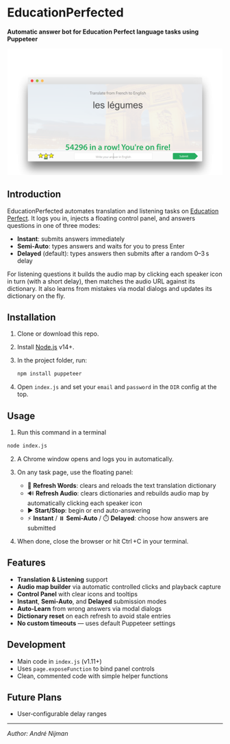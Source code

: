 # EducationPerfected

**Automatic answer bot for Education Perfect language tasks using Puppeteer**

<p align="center">
  <img src="result.png" alt="Example" />
</p>

## Introduction

EducationPerfected automates translation and listening tasks on [Education Perfect](https://www.educationperfect.com/). It logs you in, injects a floating control panel, and answers questions in one of three modes:

* **Instant**: submits answers immediately
* **Semi-Auto**: types answers and waits for you to press Enter
* **Delayed** (default): types answers then submits after a random 0–3 s delay

For listening questions it builds the audio map by clicking each speaker icon in turn (with a short delay), then matches the audio URL against its dictionary. It also learns from mistakes via modal dialogs and updates its dictionary on the fly.

## Installation

1. Clone or download this repo.

2. Install [Node.js](https://nodejs.org/) v14+.

3. In the project folder, run:

   ```bash
   npm install puppeteer
   ```

4. Open `index.js` and set your `email` and `password` in the `DIR` config at the top.

## Usage

1. Run this command in a terminal

```bash
node index.js
```

2. A Chrome window opens and logs you in automatically.

3. On any task page, use the floating panel:

   * 🔄 **Refresh Words**: clears and reloads the text translation dictionary
   * 🔊 **Refresh Audio**: clears dictionaries and rebuilds audio map by automatically clicking each speaker icon
   * ▶️ **Start/Stop**: begin or end auto-answering
   * ⚡ **Instant** / ⏸️ **Semi-Auto** / ⏱️ **Delayed**: choose how answers are submitted

3. When done, close the browser or hit Ctrl +C in your terminal.

## Features

* **Translation & Listening** support
* **Audio map builder** via automatic controlled clicks and playback capture
* **Control Panel** with clear icons and tooltips
* **Instant**, **Semi‑Auto**, and **Delayed** submission modes
* **Auto‑Learn** from wrong answers via modal dialogs
* **Dictionary reset** on each refresh to avoid stale entries
* **No custom timeouts** — uses default Puppeteer settings

## Development

* Main code in `index.js` (v1.11+)
* Uses `page.exposeFunction` to bind panel controls
* Clean, commented code with simple helper functions

## Future Plans

* User‑configurable delay ranges

---

*Author: André Nijman*
